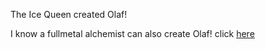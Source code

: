 The Ice Queen created Olaf!

I know a fullmetal alchemist can also create Olaf! click [here](../alchemy/alchemy.md)
